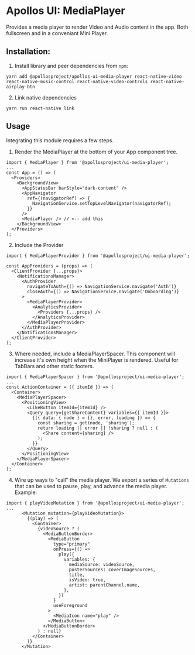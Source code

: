 # Apollos UI: MediaPlayer

Provides a media player to render Video and Audio content in the app. Both fullscreen and in a conveniant Mini Player.

## Installation:

1. Install library and peer dependencies from `npm`:

```
yarn add @apollosproject/apollos-ui-media-player react-native-video react-native-music-control react-native-video-controls react-native-airplay-btn
```

2. Link native dependencies

```
yarn run react-native link
```

## Usage

Integrating this module requires a few steps.

1. Render the MediaPlayer at the bottom of your App component tree.

```
import { MediaPlayer } from '@apollosproject/ui-media-player';
...
const App = () => (
  <Providers>
    <BackgroundView>
      <AppStatusBar barStyle="dark-content" />
      <AppNavigator
        ref={(navigatorRef) => {
          NavigationService.setTopLevelNavigator(navigatorRef);
        }}
      />
      <MediaPlayer /> // <-- add this
    </BackgroundView>
  </Providers>
);
```

2. Include the Provider

```
import { MediaPlayerProvider } from '@apollosproject/ui-media-player';

const AppProviders = (props) => (
  <ClientProvider {...props}>
    <NotificationsManager>
      <AuthProvider
        navigateToAuth={() => NavigationService.navigate('Auth')}
        closeAuth={() => NavigationService.navigate('Onboarding')}
      >
        <MediaPlayerProvider>
          <AnalyticsProvider>
            <Providers {...props} />
          </AnalyticsProvider>
        </MediaPlayerProvider>
      </AuthProvider>
    </NotificationsManager>
  </ClientProvider>
);
```

3. Where needed, include a MediaPlayerSpacer. This component will increase it's own height when the MiniPlayer is rendered. Useful for TabBars and other static footers.

```
import { MediaPlayerSpacer } from '@apollosproject/ui-media-player';
...
const ActionContainer = ({ itemId }) => (
  <Container>
    <MediaPlayerSpacer>
      <PositioningView>
        <LikeButton itemId={itemId} />
        <Query query={getShareContent} variables={{ itemId }}>
          {({ data: { node } = {}, error, loading }) => {
            const sharing = get(node, 'sharing');
            return loading || error || !sharing ? null : (
              <Share content={sharing} />
            );
          }}
        </Query>
      </PositioningView>
    </MediaPlayerSpacer>
  </Container>
);
```

4. Wire up ways to "call" the media player. We export a series of `Mutations` that can be used to pause, play, and advance the media player. Example:

```
import { playVideoMutation } from '@apollosproject/ui-media-player';
...
      <Mutation mutation={playVideoMutation}>
        {(play) => (
          <Container>
            {videoSource ? (
              <MediaButtonBorder>
                <MediaButton
                  type="primary"
                  onPress={() =>
                    play({
                      variables: {
                        mediaSource: videoSource,
                        posterSources: coverImageSources,
                        title,
                        isVideo: true,
                        artist: parentChannel.name,
                      },
                    })
                  }
                  useForeground
                >
                  <MediaIcon name="play" />
                </MediaButton>
              </MediaButtonBorder>
            ) : null}
          </Container>
        )}
      </Mutation>
```